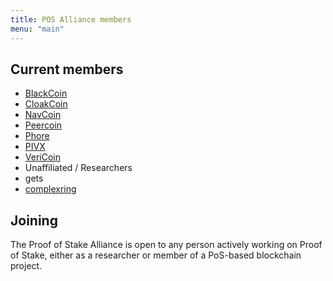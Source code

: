 ```yaml
---
title: POS Alliance members
menu: "main"
---
```

## Current members

 - [BlackCoin](https://blackcoin.co)
 - [CloakCoin](https://www.cloakcoin.com/)
 - [NavCoin](https://navcoin.org)
 - [Peercoin](https://peercoin.net)
 - [Phore](https://phore.io)
 - [PIVX](https://pivx.org/)
 - [VeriCoin](https://vericoin.info)
 - Unaffiliated / Researchers
  - gets
  - [complexring](www.matthewniemerg.com)

## Joining

The Proof of Stake Alliance is open to any person actively working on Proof of Stake, either as a researcher or member of a PoS-based blockchain project.
